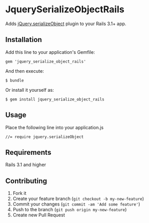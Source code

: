 # JquerySerializeObjectRails

Adds [jQuery.serializeObject](https://github.com/hongymagic/jQuery.serializeObject "jQuery.serializeObject") plugin to your Rails 3.1+ app.

## Installation

Add this line to your application's Gemfile:

    gem 'jquery_serialize_object_rails'

And then execute:

    $ bundle

Or install it yourself as:

    $ gem install jquery_serialize_object_rails

## Usage

Place the following line into your application.js

    //= require jquery.serializeObject

## Requirements

Rails 3.1 and higher

## Contributing

1. Fork it
2. Create your feature branch (`git checkout -b my-new-feature`)
3. Commit your changes (`git commit -am 'Add some feature'`)
4. Push to the branch (`git push origin my-new-feature`)
5. Create new Pull Request
